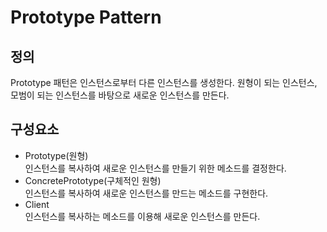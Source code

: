 # Prototype Pattern
## 정의
Prototype 패턴은 인스턴스로부터 다른 인스턴스를 생성한다. 
원형이 되는 인스턴스, 모범이 되는 인스턴스를 바탕으로 새로운 인스턴스를 만든다. 

## 구성요소
- Prototype(원형)<br>인스턴스를 복사하여 새로운 인스턴스를 만들기 위한 메소드를 결정한다.
- ConcretePrototype(구체적인 원형)<br>인스턴스를 복사하여 새로운 인스턴스를 만드는 메소드를 구현한다.
- Client<br>인스턴스를 복사하는 메소드를 이용해 새로운 인스턴스를 만든다. 